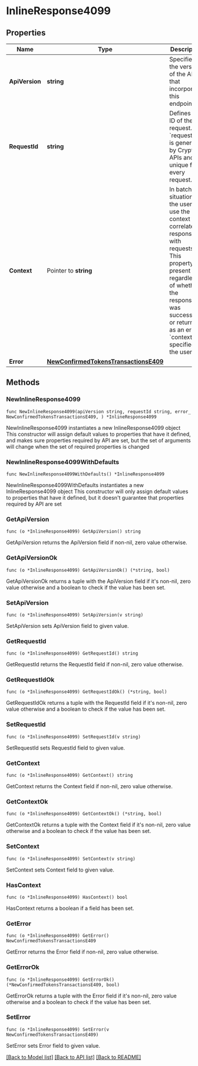 # InlineResponse4099

## Properties

Name | Type | Description | Notes
------------ | ------------- | ------------- | -------------
**ApiVersion** | **string** | Specifies the version of the API that incorporates this endpoint. | 
**RequestId** | **string** | Defines the ID of the request. The &#x60;requestId&#x60; is generated by Crypto APIs and it&#39;s unique for every request. | 
**Context** | Pointer to **string** | In batch situations the user can use the context to correlate responses with requests. This property is present regardless of whether the response was successful or returned as an error. &#x60;context&#x60; is specified by the user. | [optional] 
**Error** | [**NewConfirmedTokensTransactionsE409**](NewConfirmedTokensTransactionsE409.md) |  | 

## Methods

### NewInlineResponse4099

`func NewInlineResponse4099(apiVersion string, requestId string, error_ NewConfirmedTokensTransactionsE409, ) *InlineResponse4099`

NewInlineResponse4099 instantiates a new InlineResponse4099 object
This constructor will assign default values to properties that have it defined,
and makes sure properties required by API are set, but the set of arguments
will change when the set of required properties is changed

### NewInlineResponse4099WithDefaults

`func NewInlineResponse4099WithDefaults() *InlineResponse4099`

NewInlineResponse4099WithDefaults instantiates a new InlineResponse4099 object
This constructor will only assign default values to properties that have it defined,
but it doesn't guarantee that properties required by API are set

### GetApiVersion

`func (o *InlineResponse4099) GetApiVersion() string`

GetApiVersion returns the ApiVersion field if non-nil, zero value otherwise.

### GetApiVersionOk

`func (o *InlineResponse4099) GetApiVersionOk() (*string, bool)`

GetApiVersionOk returns a tuple with the ApiVersion field if it's non-nil, zero value otherwise
and a boolean to check if the value has been set.

### SetApiVersion

`func (o *InlineResponse4099) SetApiVersion(v string)`

SetApiVersion sets ApiVersion field to given value.


### GetRequestId

`func (o *InlineResponse4099) GetRequestId() string`

GetRequestId returns the RequestId field if non-nil, zero value otherwise.

### GetRequestIdOk

`func (o *InlineResponse4099) GetRequestIdOk() (*string, bool)`

GetRequestIdOk returns a tuple with the RequestId field if it's non-nil, zero value otherwise
and a boolean to check if the value has been set.

### SetRequestId

`func (o *InlineResponse4099) SetRequestId(v string)`

SetRequestId sets RequestId field to given value.


### GetContext

`func (o *InlineResponse4099) GetContext() string`

GetContext returns the Context field if non-nil, zero value otherwise.

### GetContextOk

`func (o *InlineResponse4099) GetContextOk() (*string, bool)`

GetContextOk returns a tuple with the Context field if it's non-nil, zero value otherwise
and a boolean to check if the value has been set.

### SetContext

`func (o *InlineResponse4099) SetContext(v string)`

SetContext sets Context field to given value.

### HasContext

`func (o *InlineResponse4099) HasContext() bool`

HasContext returns a boolean if a field has been set.

### GetError

`func (o *InlineResponse4099) GetError() NewConfirmedTokensTransactionsE409`

GetError returns the Error field if non-nil, zero value otherwise.

### GetErrorOk

`func (o *InlineResponse4099) GetErrorOk() (*NewConfirmedTokensTransactionsE409, bool)`

GetErrorOk returns a tuple with the Error field if it's non-nil, zero value otherwise
and a boolean to check if the value has been set.

### SetError

`func (o *InlineResponse4099) SetError(v NewConfirmedTokensTransactionsE409)`

SetError sets Error field to given value.



[[Back to Model list]](../README.md#documentation-for-models) [[Back to API list]](../README.md#documentation-for-api-endpoints) [[Back to README]](../README.md)


